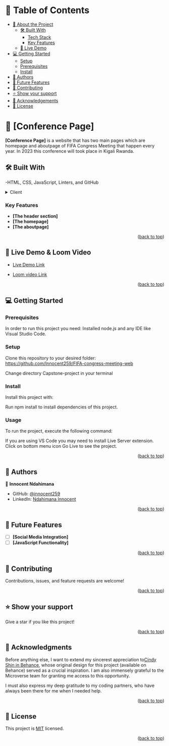 <a name="readme-top"></a>
# 📗 Table of Contents

- [📖 About the Project](#about-project)
  - [🛠 Built With](#built-with)
    - [Tech Stack](#tech-stack)
    - [Key Features](#key-features)
  - [🚀 Live Demo](#live-demo)
- [💻 Getting Started](#getting-started)
  - [Setup](#setup)
  - [Prerequisites](#prerequisites)
  - [Install](#install)
- [👥 Authors](#authors)
- [🔭 Future Features](#future-features)
- [🤝 Contributing](#contributing)
- [⭐️ Show your support](#support)
- [🙏 Acknowledgements](#acknowledgements)
- [📝 License](#license)

# 📖 [Conference Page] <a name="about-project"></a>

**[Conference Page]** is a website that has two main pages which are homepage and aboutpage of FIFA Congress Meeting that happen every year. In 2023 this conference will took place in Kigali Rwanda. 

## 🛠 Built With <a name="built-with"></a>

-HTML, CSS, JavaScript, Linters, and GitHub

<details>
  <summary>Client</summary>
  <ul>
    <li><a href="https://html.com/">HTML</a></li>
    <li><a href="https://css.com/">CSS</a></li>
    <li><a href="https://css.com/"></a></li>
    <li>Technologies used Git, Github, and linters</li>
  </ul>
</details>


### Key Features <a name="key-features"></a>

- **[The header section]**
- **[The homepage]**
- **[The aboutpage]**


<p align="right">(<a href="#readme-top">back to top</a>)</p>

## 🚀 Live Demo & Loom Video <a name="live-demo"></a>

- [Live Demo Link](https://innocent259.github.io/FIFA-congress-meeting-web/)

- [Loom video Link](https://www.loom.com/share/939e7e2686db41e798d02db8fab35a6d)

<p align="right">(<a href="#readme-top">back to top</a>)</p>

## 💻 Getting Started <a name="getting-started"></a>

### Prerequisites

In order to run this project you need: 
Installed node.js and any IDE like Visual Studio Code.

### Setup

Clone this repository to your desired folder:
https://github.com/Innocent259/FIFA-congress-meeting-web

Change directory Capstone-project in your terminal
### Install

Install this project with: 

Run npm install to install dependencies of this project.

### Usage

To run the project, execute the following command:

If you are using VS Code you may need to install Live Server extension.
Click on bottom menu icon Go Live to see the project.

<p align="right">(<a href="#readme-top">back to top</a>)</p>

## 👥 Authors <a name="authors"></a>

👤 **Innocent Ndahimana**

- GitHub: [@innocent259](https://github.com/Innocent259)
- LinkedIn: [Ndahimana Innocent](https://www.linkedin.com/in/innocent-ndahimana-b4b870245/)

<p align="right">(<a href="#readme-top">back to top</a>)</p>

## 🔭 Future Features <a name="future-features"></a>

- [ ] **[Social Media Integration]**
- [ ] **[JavaScript Functionality]**

<p align="right">(<a href="#readme-top">back to top</a>)</p>

## 🤝 Contributing <a name="contributing"></a>

Contributions, issues, and feature requests are welcome!

<p align="right">(<a href="#readme-top">back to top</a>)</p>

## ⭐️ Show your support <a name="support"></a>

Give a star if you like this project!

<p align="right">(<a href="#readme-top">back to top</a>)</p>

## 🙏 Acknowledgments <a name="acknowledgements"></a>

Before anything else, I want to extend my sincerest appreciation to<a href="https://www.behance.net/gallery/29845175/CC-Global-Summit-2015">Cindy Shin in Behance</a>, whose original design for this project (available on Behance) served as a crucial inspiration. I am also immensely grateful to the Microverse team for granting me access to this opportunity.

I must also express my deep gratitude to my coding partners, who have always been there for me when I needed help.

<p align="right">(<a href="#readme-top">back to top</a>)</p>

## 📝 License <a name="license"></a>

This project is [MIT](MIT.md) licensed.

<p align="right">(<a href="#readme-top">back to top</a>)</p>
